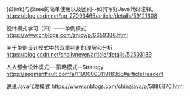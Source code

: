 
{@link}与@see的简单使用以及区别--如何写好Java代码注释。
https://blog.csdn.net/qq_27093465/article/details/59121608

设计模式学习（四）——单例模式
https://www.cnblogs.com/znicy/p/6659386.html

关于单例设计模式中的双重判断的理解和分析
https://blog.csdn.net/shallynever/article/details/52503139

人人都会设计模式---策略模式--Strategy
https://segmentfault.com/a/1190000011918366#articleHeader1

说说Java代理模式
https://www.cnblogs.com/chinajava/p/5880870.html
